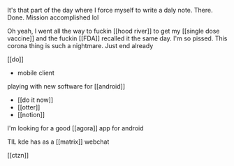It's that part of the day where I force myself to write a daly note. There. Done. Mission accomplished lol

Oh yeah, I went all the way to fuckin [[hood river]] to get my [[single dose vaccine]] and the fuckin [[FDA]] recalled it the same day. I'm so pissed. This corona thing is such a nightmare. Just end already

[[do]]
-	mobile client

playing with new software for [[android]]
-	[[do it now]]
-	[[otter]]
-	[[notion]]

I'm looking for a good [[agora]] app for android

TIL kde has as a [[matrix]] webchat

[[ctzn]]